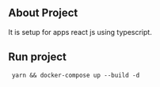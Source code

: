 
## About Project
  It is setup for apps react js using typescript.

## Run project

```
 yarn && docker-compose up --build -d
```
